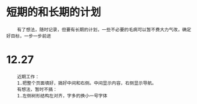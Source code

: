 # 短期的和长期的计划
```
    有了想法，随时记录，但要有长期的计划，一些不必要的毛病可以暂不费大力气改，确定好目标，一步一步前进
```
# 12.27
```
    近期工作：
    1.把整个页面填好，搞好中间和右侧。中间显示内容，右侧显示导航。
    有想法，暂时不搞：
    1.左侧树形结构左对齐，字多的换小一号字体
```